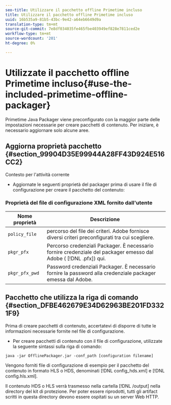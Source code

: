 ```yaml
---
seo-title: Utilizzare il pacchetto offline Primetime incluso
title: Utilizzare il pacchetto offline Primetime incluso
uuid: 16b535a9-81b5-43bc-9e42-a64eb6649d9a
translation-type: tm+mt
source-git-commit: 7e8df034035fe465fbe403949ef828e7811ced2e
workflow-type: tm+mt
source-wordcount: '201'
ht-degree: 0%

---
```



# Utilizzate il pacchetto offline Primetime incluso{#use-the-included-primetime-offline-packager}

Primetime Java Packager viene preconfigurato con la maggior parte delle impostazioni necessarie per creare pacchetti di contenuto. Per iniziare, è necessario aggiornare solo alcune aree.

## Aggiorna proprietà pacchetto {#section_99904D35E99944A28FF43D924E516CC2}

Contesto per l&#39;attività corrente

* Aggiornate le seguenti proprietà del packager prima di usare il file di configurazione per creare il pacchetto del contenuto:

### Proprietà del file di configurazione XML fornito dall&#39;utente

| Nome proprietà | Descrizione |
|---|---|
| `policy_file` | percorso del file dei criteri.  Adobe fornisce diversi criteri preconfigurati tra cui scegliere. |
| `pkgr_pfx` | Percorso credenziali Packager. È necessario fornire  credenziale del packager emesso dal Adobe ( [!DNL .pfx]) qui. |
| `pkgr_pfx_pwd` | Password credenziali Packager. È necessario fornire la password alla credenziale  packager emessa dal Adobe. |

## Pacchetto che utilizza la riga di comando {#section_DFBE462679E34D62963BE201FD3321F9}

Prima di creare pacchetti di contenuto, accertatevi di disporre di tutte le informazioni necessarie fornite nel file di configurazione.

* Per creare pacchetti di contenuto con il file di configurazione, utilizzate la seguente sintassi sulla riga di comando:

```
java -jar OfflinePackager.jar -conf_path [configuration filename]
```

Vengono forniti file di configurazione di esempio per il pacchetto del contenuto in formato HLS o HDS, denominati [!DNL config_hds.xml] e [!DNL config.hls.xml].

Il contenuto HDS o HLS verrà trasmesso nella cartella [!DNL /output] nella directory del kit di protezione. Per poter essere riprodotti, tutti gli artifact scritti in questa directory devono essere ospitati su un server Web HTTP.
